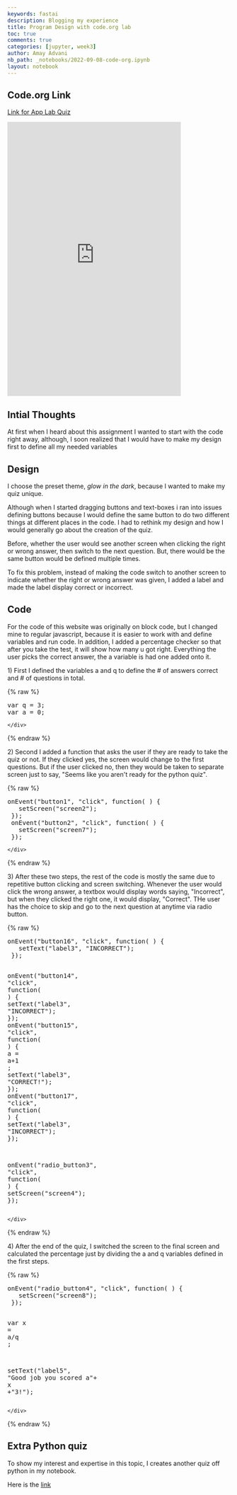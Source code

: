 ```yaml
---
keywords: fastai
description: Blogging my experience
title: Program Design with code.org lab
toc: true
comments: true
categories: [jupyter, week3]
author: Amay Advani
nb_path: _notebooks/2022-09-08-code-org.ipynb
layout: notebook
---
```


<!--
#################################################
### THIS FILE WAS AUTOGENERATED! DO NOT EDIT! ###
#################################################
# file to edit: _notebooks/2022-09-08-code-org.ipynb
-->

<div class="container" id="notebook-container">
        
<div class="cell border-box-sizing text_cell rendered"><div class="inner_cell">
<div class="text_cell_render border-box-sizing rendered_html">
<h2 id="Code.org-Link">Code.org Link<a class="anchor-link" href="#Code.org-Link"> </a></h2><p><a href="https://studio.code.org/projects/applab/lGXN5M6PCQyTsxnK5Eoh9smKzj_h86vf0KLN5Pw3aWY">Link for App Lab Quiz</a></p>
<iframe width="392" height="620" style="border: 0px;" src="https://studio.code.org/projects/applab/lGXN5M6PCQyTsxnK5Eoh9smKzj_h86vf0KLN5Pw3aWY/embed"></iframe>
</div>
</div>
</div>
<div class="cell border-box-sizing text_cell rendered"><div class="inner_cell">
<div class="text_cell_render border-box-sizing rendered_html">
<h2 id="Intial-Thoughts">Intial Thoughts<a class="anchor-link" href="#Intial-Thoughts"> </a></h2><p>At first when I heard about this assignment I wanted to start with the code right away, although, I soon realized that I would have to make my design first to define all my needed variables</p>

</div>
</div>
</div>
<div class="cell border-box-sizing text_cell rendered"><div class="inner_cell">
<div class="text_cell_render border-box-sizing rendered_html">
<h2 id="Design">Design<a class="anchor-link" href="#Design"> </a></h2><p>I choose the preset theme, <em>glow in the dark</em>, because I wanted to make my quiz unique.</p>
<p>Although when I started dragging buttons and text-boxes i ran into issues defining buttons because I would define the same button to do two different things at different places in the code. I had to rethink my design and how I would generally go about the creation of the quiz.</p>
<p>Before, whether the user would see another screen when clicking the right or wrong answer, then switch to the next question. But, there would be the same button would be defined multiple times.</p>
<p>To fix this problem, instead of making the code switch to another screen to indicate whether the right or wrong answer was given, I added a label and made the label display correct or incorrect.</p>

</div>
</div>
</div>
<div class="cell border-box-sizing text_cell rendered"><div class="inner_cell">
<div class="text_cell_render border-box-sizing rendered_html">
<h2 id="Code">Code<a class="anchor-link" href="#Code"> </a></h2><p>For the code of this website was originally on block code, but I changed mine to regular javascript, because it is easier to work with and define variables and run code. In addition, I added a percentage checker so that after you take the test, it will show how many u got right. Everything the user picks the correct answer, the a variable is had one added onto it.</p>
<p>1) First I defined the variables a and q to define the # of answers correct and # of questions in total.</p>

</div>
</div>
</div>
    {% raw %}
    
<div class="cell border-box-sizing code_cell rendered">
<div class="input">

<div class="inner_cell">
    <div class="input_area">
<div class=" highlight hl-python"><pre><span></span><span class="n">var</span> <span class="n">q</span> <span class="o">=</span> <span class="mi">3</span><span class="p">;</span>
<span class="n">var</span> <span class="n">a</span> <span class="o">=</span> <span class="mi">0</span><span class="p">;</span>
</pre></div>

    </div>
</div>
</div>

</div>
    {% endraw %}

<div class="cell border-box-sizing text_cell rendered"><div class="inner_cell">
<div class="text_cell_render border-box-sizing rendered_html">
<p>2) Second I added a function that asks the user if they are ready to take the quiz or not. If they clicked yes, the screen would change to the first questions. But if the user clicked no, then they would be taken to separate screen just to say, "Seems like you aren't ready for the python quiz".</p>

</div>
</div>
</div>
    {% raw %}
    
<div class="cell border-box-sizing code_cell rendered">
<div class="input">

<div class="inner_cell">
    <div class="input_area">
<div class=" highlight hl-python"><pre><span></span><span class="n">onEvent</span><span class="p">(</span><span class="s2">&quot;button1&quot;</span><span class="p">,</span> <span class="s2">&quot;click&quot;</span><span class="p">,</span> <span class="n">function</span><span class="p">(</span> <span class="p">)</span> <span class="p">{</span>
   <span class="n">setScreen</span><span class="p">(</span><span class="s2">&quot;screen2&quot;</span><span class="p">);</span>
 <span class="p">});</span>
 <span class="n">onEvent</span><span class="p">(</span><span class="s2">&quot;button2&quot;</span><span class="p">,</span> <span class="s2">&quot;click&quot;</span><span class="p">,</span> <span class="n">function</span><span class="p">(</span> <span class="p">)</span> <span class="p">{</span>
   <span class="n">setScreen</span><span class="p">(</span><span class="s2">&quot;screen7&quot;</span><span class="p">);</span>
 <span class="p">});</span>
</pre></div>

    </div>
</div>
</div>

</div>
    {% endraw %}

<div class="cell border-box-sizing text_cell rendered"><div class="inner_cell">
<div class="text_cell_render border-box-sizing rendered_html">
<p>3) After these two steps, the rest of the code is mostly the same due to repetitive button clicking and screen switching. Whenever the user would click the wrong answer, a textbox would display words saying, "Incorrect", but when they clicked the right one, it would display, "Correct". THe user has the choice to skip and go to the next question at anytime via radio button.</p>

</div>
</div>
</div>
    {% raw %}
    
<div class="cell border-box-sizing code_cell rendered">
<div class="input">

<div class="inner_cell">
    <div class="input_area">
<div class=" highlight hl-python"><pre><span></span><span class="n">onEvent</span><span class="p">(</span><span class="s2">&quot;button16&quot;</span><span class="p">,</span> <span class="s2">&quot;click&quot;</span><span class="p">,</span> <span class="n">function</span><span class="p">(</span> <span class="p">)</span> <span class="p">{</span>
   <span class="n">setText</span><span class="p">(</span><span class="s2">&quot;label3&quot;</span><span class="p">,</span> <span class="s2">&quot;INCORRECT&quot;</span><span class="p">);</span>
 <span class="p">});</span>
 
 <span class="n">onEvent</span><span class="p">(</span><span class="s2">&quot;button14&quot;</span><span class="p">,</span> <span class="s2">&quot;click&quot;</span><span class="p">,</span> <span class="n">function</span><span class="p">(</span> <span class="p">)</span> <span class="p">{</span>
   <span class="n">setText</span><span class="p">(</span><span class="s2">&quot;label3&quot;</span><span class="p">,</span> <span class="s2">&quot;INCORRECT&quot;</span><span class="p">);</span>
 <span class="p">});</span>
 <span class="n">onEvent</span><span class="p">(</span><span class="s2">&quot;button15&quot;</span><span class="p">,</span> <span class="s2">&quot;click&quot;</span><span class="p">,</span> <span class="n">function</span><span class="p">(</span> <span class="p">)</span> <span class="p">{</span>
   <span class="n">a</span> <span class="o">=</span> <span class="n">a</span><span class="o">+</span><span class="mi">1</span> <span class="p">;</span>
   <span class="n">setText</span><span class="p">(</span><span class="s2">&quot;label3&quot;</span><span class="p">,</span> <span class="s2">&quot;CORRECT!&quot;</span><span class="p">);</span>
 <span class="p">});</span>
 <span class="n">onEvent</span><span class="p">(</span><span class="s2">&quot;button17&quot;</span><span class="p">,</span> <span class="s2">&quot;click&quot;</span><span class="p">,</span> <span class="n">function</span><span class="p">(</span> <span class="p">)</span> <span class="p">{</span>
   <span class="n">setText</span><span class="p">(</span><span class="s2">&quot;label3&quot;</span><span class="p">,</span> <span class="s2">&quot;INCORRECT&quot;</span><span class="p">);</span>
 <span class="p">});</span>
 
 <span class="n">onEvent</span><span class="p">(</span><span class="s2">&quot;radio_button3&quot;</span><span class="p">,</span> <span class="s2">&quot;click&quot;</span><span class="p">,</span> <span class="n">function</span><span class="p">(</span> <span class="p">)</span> <span class="p">{</span>
   <span class="n">setScreen</span><span class="p">(</span><span class="s2">&quot;screen4&quot;</span><span class="p">);</span>
 <span class="p">});</span>
</pre></div>

    </div>
</div>
</div>

</div>
    {% endraw %}

<div class="cell border-box-sizing text_cell rendered"><div class="inner_cell">
<div class="text_cell_render border-box-sizing rendered_html">
<p>4) After the end of the quiz, I switched the screen to the final screen and calculated the percentage just by dividing the a and q variables defined in the first steps.</p>

</div>
</div>
</div>
    {% raw %}
    
<div class="cell border-box-sizing code_cell rendered">
<div class="input">

<div class="inner_cell">
    <div class="input_area">
<div class=" highlight hl-python"><pre><span></span><span class="n">onEvent</span><span class="p">(</span><span class="s2">&quot;radio_button4&quot;</span><span class="p">,</span> <span class="s2">&quot;click&quot;</span><span class="p">,</span> <span class="n">function</span><span class="p">(</span> <span class="p">)</span> <span class="p">{</span>
   <span class="n">setScreen</span><span class="p">(</span><span class="s2">&quot;screen8&quot;</span><span class="p">);</span>
 <span class="p">});</span>
 
 <span class="n">var</span> <span class="n">x</span> <span class="o">=</span> <span class="n">a</span><span class="o">/</span><span class="n">q</span> <span class="p">;</span>
 
 <span class="n">setText</span><span class="p">(</span><span class="s2">&quot;label5&quot;</span><span class="p">,</span> <span class="s2">&quot;Good job you scored a&quot;</span><span class="o">+</span> <span class="n">x</span> <span class="o">+</span><span class="s2">&quot;3!&quot;</span><span class="p">);</span>
</pre></div>

    </div>
</div>
</div>

</div>
    {% endraw %}

<div class="cell border-box-sizing text_cell rendered"><div class="inner_cell">
<div class="text_cell_render border-box-sizing rendered_html">
<h2 id="Extra-Python-quiz">Extra Python quiz<a class="anchor-link" href="#Extra-Python-quiz"> </a></h2><p>To show my interest and expertise in this topic, I creates another quiz off python in my notebook.</p>
<p>Here is the <a href="https://amayadvani.github.io/fastpages/jupyter/week3/2022/09/11/python-extra-quiz.html">link</a></p>

</div>
</div>
</div>
</div>
 

